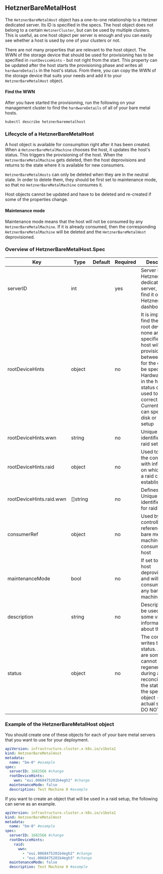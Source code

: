 ## HetznerBareMetalHost

The `HetznerBareMetalHost` object has a one-to-one relationship to a Hetzner dedicated server. Its ID is specified in the specs. The host object does not belong to a certain `HetznerCluster`, but can be used by multiple clusters. This is useful, as one host object per server is enough and you can easily see whether a host is used by one of your clusters or not.

There are not many properties that are relevant to the host object. The WWN of the storage device that should be used for provisioning has to be specified in `rootDeviceHints` - but not right from the start. This property can be updated after the host starts the provisioning phase and writes all `hardwareDetails` in the host's status. From there, you can copy the WWN of the storage device that suits your needs and add it to your `HetznerBareMetalHost` object.

#### Find the WWN

After you have started the provisioning, run the following on your management cluster to find the `hardwareDetails` of all of your bare metal hosts.

```shell
kubectl describe hetznerbaremetalhost
```

### Lifecycle of a HetznerBareMetalHost

A host object is available for consumption right after it has been created. When a `HetznerBareMetalMachine` chooses the host, it updates the host's status. This triggers the provisioning of the host. When the `HetznerBareMetalMachine` gets deleted, then the host deprovisions and returns to the state where it is available for new consumers.

`HetznerBareMetalHosts` can only be deleted when they are in the neutral state. In order to delete them, they should be first set to maintenance mode, so that no `HetznerBareMetalMachine` consumes it.

Host objects cannot be updated and have to be deleted and re-created if some of the properties change.

#### Maintenance mode

Maintenance mode means that the host will not be consumed by any `HetznerBareMetalMachine`. If it is already consumed, then the corresponding `HetznerBareMetalMachine` will be deleted and the `HetznerBareMetalHost` deprovisioned.

### Overview of HetznerBareMetalHost.Spec

| Key                      | Type     | Default | Required | Description                                                                                                                                                                                                                                                                                  |
| ------------------------ | -------- | ------- | -------- | -------------------------------------------------------------------------------------------------------------------------------------------------------------------------------------------------------------------------------------------------------------------------------------------- |
| serverID                 | int      |         | yes      | Server ID of the Hetzner dedicated server, you can find it on your Hetzner robot dashboard                                                                                                                                                                                                   |
| rootDeviceHints          | object   |         | no       | It is important to find the correct root device. If none are specified, the host will stop provisioning in between to wait for the details to be specified. HardwareDetails in the host's status can be used to find the correct device. Currently, you can specify one disk or a raid setup |
| rootDeviceHints.wwn      | string   |         | no       | Unique storage identifier for non raid setups                                                                                                                                                                                                                                                |
| rootDeviceHints.raid     | object   |         | no       | Used to provide the controller with information on which disks a raid can be established                                                                                                                                                                                                     |
| rootDeviceHints.raid.wwn | []string |         | no       | Defines a list of Unique storage identifiers used for raid setups                                                                                                                                                                                                                            |
| consumerRef              | object   |         | no       | Used by the controller and references the bare metal machine that consumes this host                                                                                                                                                                                                         |
| maintenanceMode          | bool     |         | no       | If set to true, the host deprovisions and will not be consumed by any bare metal machine                                                                                                                                                                                                     |
| description              | string   |         | no       | Description can be used to store some valuable information about this host                                                                                                                                                                                                                   |
| status                   | object   |         | no       | The controller writes this status. As there are some that cannot be regenerated during any reconcilement, the status is in the specs of the object - not the actual status. DO NOT EDIT!!!                                                                                                   |

### Example of the HetznerBareMetalHost object

You should create one of these objects for each of your bare metal servers that you want to use for your deployment.

```yaml
apiVersion: infrastructure.cluster.x-k8s.io/v1beta1
kind: HetznerBareMetalHost
metadata:
  name: "bm-0" #example
spec:
  serverID: 1682566 #change
  rootDeviceHints:
    wwn: "eui.0068475201b4egh2" #change
  maintenanceMode: false
  description: Test Machine 0 #example
```

If you want to create an object that will be used in a raid setup, the following can serve as an example.

```yaml
apiVersion: infrastructure.cluster.x-k8s.io/v1beta1
kind: HetznerBareMetalHost
metadata:
  name: "bm-0" #example
spec:
  serverID: 1682566 #change
  rootDeviceHints:
    raid:
      wwn:
        - "eui.0068475201b4egh2" #change
        - "eui.0068475201b4egh3" #change
  maintenanceMode: false
  description: Test Machine 0 #example
```
